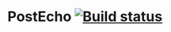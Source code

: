 # PostEcho [![Build status](https://ci.appveyor.com/api/projects/status/65of3gpl6xrxv890?svg=true)](https://ci.appveyor.com/project/Artem27463/postecho)

